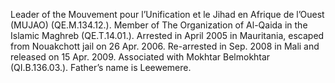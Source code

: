  Leader of the Mouvement pour l’Unification et le Jihad en Afrique de 
l’Ouest (MUJAO) (QE.M.134.12.). Member of The Organization of Al-Qaida in the
Islamic Maghreb (QE.T.14.01.). Arrested in April 2005 in Mauritania, escaped
from Nouakchott jail on 26 Apr. 2006. Re-arrested in Sep. 2008 in Mali and 
released on 15 Apr. 2009. Associated with Mokhtar Belmokhtar (QI.B.136.03.).
Father’s name is Leewemere. 
